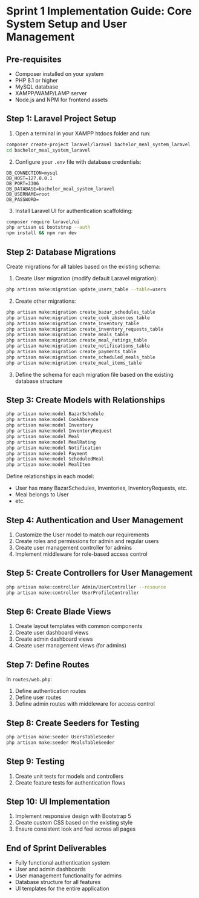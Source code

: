 # Sprint 1 Implementation Guide: Core System Setup and User Management

## Pre-requisites
- Composer installed on your system
- PHP 8.1 or higher
- MySQL database
- XAMPP/WAMP/LAMP server
- Node.js and NPM for frontend assets

## Step 1: Laravel Project Setup
1. Open a terminal in your XAMPP htdocs folder and run:
```bash
composer create-project laravel/laravel bachelor_meal_system_laravel
cd bachelor_meal_system_laravel
```

2. Configure your `.env` file with database credentials:
```
DB_CONNECTION=mysql
DB_HOST=127.0.0.1
DB_PORT=3306
DB_DATABASE=bachelor_meal_system_laravel
DB_USERNAME=root
DB_PASSWORD=
```

3. Install Laravel UI for authentication scaffolding:
```bash
composer require laravel/ui
php artisan ui bootstrap --auth
npm install && npm run dev
```

## Step 2: Database Migrations
Create migrations for all tables based on the existing schema:

1. Create User migration (modify default Laravel migration):
```bash
php artisan make:migration update_users_table --table=users
```

2. Create other migrations:
```bash
php artisan make:migration create_bazar_schedules_table
php artisan make:migration create_cook_absences_table
php artisan make:migration create_inventory_table
php artisan make:migration create_inventory_requests_table
php artisan make:migration create_meals_table
php artisan make:migration create_meal_ratings_table
php artisan make:migration create_notifications_table
php artisan make:migration create_payments_table
php artisan make:migration create_scheduled_meals_table
php artisan make:migration create_meal_items_table
```

3. Define the schema for each migration file based on the existing database structure

## Step 3: Create Models with Relationships
```bash
php artisan make:model BazarSchedule
php artisan make:model CookAbsence
php artisan make:model Inventory
php artisan make:model InventoryRequest
php artisan make:model Meal
php artisan make:model MealRating
php artisan make:model Notification
php artisan make:model Payment
php artisan make:model ScheduledMeal
php artisan make:model MealItem
```

Define relationships in each model:
- User has many BazarSchedules, Inventories, InventoryRequests, etc.
- Meal belongs to User
- etc.

## Step 4: Authentication and User Management
1. Customize the User model to match our requirements
2. Create roles and permissions for admin and regular users
3. Create user management controller for admins
4. Implement middleware for role-based access control

## Step 5: Create Controllers for User Management
```bash
php artisan make:controller Admin/UserController --resource
php artisan make:controller UserProfileController
```

## Step 6: Create Blade Views
1. Create layout templates with common components
2. Create user dashboard views
3. Create admin dashboard views
4. Create user management views (for admins)

## Step 7: Define Routes
In `routes/web.php`:
1. Define authentication routes
2. Define user routes
3. Define admin routes with middleware for access control

## Step 8: Create Seeders for Testing
```bash
php artisan make:seeder UsersTableSeeder
php artisan make:seeder MealsTableSeeder
```

## Step 9: Testing
1. Create unit tests for models and controllers
2. Create feature tests for authentication flows

## Step 10: UI Implementation
1. Implement responsive design with Bootstrap 5
2. Create custom CSS based on the existing style
3. Ensure consistent look and feel across all pages

## End of Sprint Deliverables
- Fully functional authentication system
- User and admin dashboards
- User management functionality for admins
- Database structure for all features
- UI templates for the entire application
